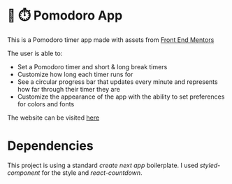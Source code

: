 # 🍅 ⏱️ Pomodoro App

This is a Pomodoro timer app made with assets from [Front End Mentors](https://www.frontendmentor.io/challenges/pomodoro-app-KBFnycJ6G)

The user is  able to:
- Set a Pomodoro timer and short & long break timers
- Customize how long each timer runs for
- See a circular progress bar that updates every minute and represents how far through their timer they are
- Customize the appearance of the app with the ability to set preferences for colors and fonts

The website can be visited [here](https://pomodoro-cbpkuoxpo-quentingrchr.vercel.app/)


# Dependencies

This project is using a standard *create next app* boilerplate. I used *styled-component* for the style and *react-countdown*.

